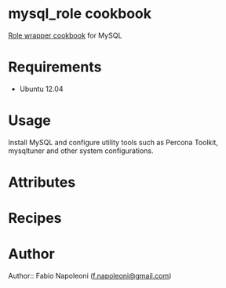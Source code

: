 # mysql_role cookbook

[Role wrapper cookbook](http://www.getchef.com/blog/2013/12/03/doing-wrapper-cookbooks-right/) for MySQL

# Requirements

* Ubuntu 12.04

# Usage

Install MySQL and configure utility tools such as Percona Toolkit, mysqltuner and other system configurations.

# Attributes

# Recipes

# Author

Author:: Fabio Napoleoni (<f.napoleoni@gmail.com>)

